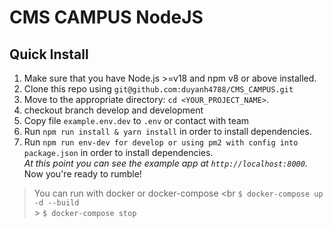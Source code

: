 # CMS CAMPUS NodeJS

## Quick Install

1.  Make sure that you have Node.js >=v18 and npm v8 or above installed.
2.  Clone this repo using `git@github.com:duyanh4788/CMS_CAMPUS.git`
3.  Move to the appropriate directory: `cd <YOUR_PROJECT_NAME>`.<br />
4.  checkout branch develop and development
5.  Copy file `example.env.dev` to `.env` or contact with team
6.  Run `npm run install & yarn install` in order to install dependencies.<br />
7.  Run `npm run env-dev for develop or using pm2 with config into package.json` in order to install dependencies.<br />
    _At this point you can see the example app at `http://localhost:8000`._
    Now you're ready to rumble!

> You can run with docker or docker-compose <br
> `$ docker-compose up -d --build` <br> > `$ docker-compose stop` <br>
